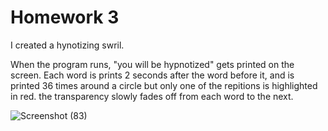 # Homework 3

I created a hynotizing swril. 

When the program runs, "you will be hypnotized" gets printed on the screen. Each word is prints 2 seconds after the word before it, and is printed 36 times around a circle but only one of the repitions is highlighted in red. the transparency slowly fades off from each word to the next.

![Screenshot (83)](https://user-images.githubusercontent.com/38201407/114379818-5350b880-9b9a-11eb-8d70-fc0cf75d1d17.png)
